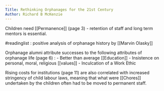 ```yaml
---
Title: Rethinking Orphanages for the 21st Century
Author: Richard B McKenzie
---
```


Children need [[Permanence]] (page 3) - retention of staff and long term mentors is essential. 

#readinglist : positive analysis of orphanage history by [[Marvin Olasky]]


Orphanage alumni attribute successes to the following attributes of orphanage life (page 6) : 
	- Better than average [[Education]]
	- Insistence on personal, moral, religious [[values]]
	- Inculcation of a Work Ethic

Rising costs for institutions (page 11) are also correlated with increased stringency of child labour laws, meaning that what were [[Chores]] undertaken by the children often had to be moved to permanent staff. 

